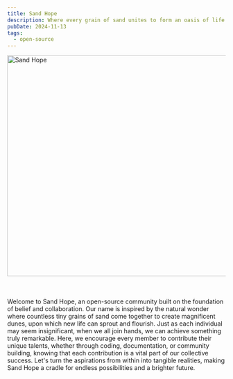 ```yaml
---
title: Sand Hope
description: Where every grain of sand unites to form an oasis of life and possibility.
pubDate: 2024-11-13
tags:
  - open-source
---
```


<p style="margin: 0 0 50px 0">
    <img src="/assets/logo-large.jpg" width="510" alt="Sand Hope" style="box-shadow: none; margin: 0 auto">
</p>

Welcome to Sand Hope, an open-source community built on the foundation of belief and collaboration. Our name is inspired by the natural wonder where countless tiny grains of sand come together to create magnificent dunes, upon which new life can sprout and flourish. Just as each individual may seem insignificant, when we all join hands, we can achieve something truly remarkable. Here, we encourage every member to contribute their unique talents, whether through coding, documentation, or community building, knowing that each contribution is a vital part of our collective success. Let's turn the aspirations from within into tangible realities, making Sand Hope a cradle for endless possibilities and a brighter future.

